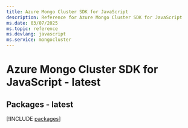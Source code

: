 ```yaml
---
title: Azure Mongo Cluster SDK for JavaScript
description: Reference for Azure Mongo Cluster SDK for JavaScript
ms.date: 03/07/2025
ms.topic: reference
ms.devlang: javascript
ms.service: mongocluster
---
```

# Azure Mongo Cluster SDK for JavaScript - latest
## Packages - latest
[!INCLUDE [packages](mongo-cluster-index.md)]